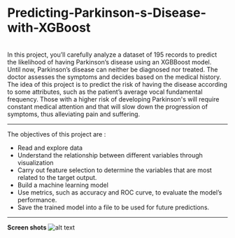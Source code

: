 # Predicting-Parkinson-s-Disease-with-XGBoost
<br>
In this project, you’ll carefully analyze a dataset of 195 records to predict the likelihood of having Parkinson’s disease using an XGBBoost model.
<br>
Until now, Parkinson’s disease can neither be diagnosed nor treated. The doctor assesses the symptoms and decides based on the medical history. The idea of this project is to predict the risk of having the disease according to some attributes, such as the patient’s average vocal fundamental frequency. Those with a higher risk of developing Parkinson's will require constant medical attention and that will slow down the progression of symptoms, thus alleviating pain and suffering.
    
-------------------------------------------------------------------------------------------------------

The objectives of this project are :
<br>
- Read and explore data
- Understand the relationship between different variables through visualization
- Carry out feature selection to determine the variables that are most related to the target output.
- Build a machine learning model
- Use metrics, such as accuracy and ROC curve, to evaluate the model’s performance.
- Save the trained model into a file to be used for future predictions.

-------------------------------------------------------------------------------------------------------

**Screen shots**
![alt text]()

